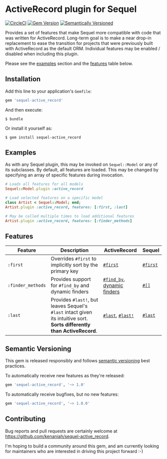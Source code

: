 # ActiveRecord plugin for Sequel

[![CircleCI](https://circleci.com/gh/kenaniah/sequel-active_record/tree/master.svg?style=shield)](https://circleci.com/gh/kenaniah/sequel-active_record/tree/master) [![Gem Version](https://badge.fury.io/rb/sequel-active_record.svg)](https://badge.fury.io/rb/sequel-active_record) [![Semantically Versioned](http://img.shields.io/badge/semver-compliant-brightgreen.svg)](http://semver.org/)

Provides a set of features that make Sequel more compatible with code that was
written for ActiveRecord. Long-term goal is to make a near drop-in replacement
to ease the transition for projects that were previously built with ActiveRecord
as the default ORM. Individual features may be enabled / disabled when including
this plugin.

Please see the [examples](#examples) section and the [features](#features) table
below.

## Installation

Add this line to your application's `Gemfile`:

```ruby
gem 'sequel-active_record'
```

And then execute:

    $ bundle

Or install it yourself as:

    $ gem install sequel-active_record

## Examples

As with any Sequel plugin, this may be invoked on `Sequel::Model` or any of its subclasses. By default, all features are loaded. This may be changed by specifying an array of specific features during invocation.

```ruby
# Loads all features for all models
Sequel::Model.plugin :active_record

# Load selected features on a specific model
class Artist < Sequel::Model; end;
Artist.plugin :active_record, features: [:first, :last]

# May be called multiple times to load additional features
Artist.plugin :active_record, features: [:finder_methods]
```

## Features

| Feature | Description | ActiveRecord | Sequel |
| --- | --- | --- | --- |
| `:first` | Overrides `#first` to implicitly sort by the primary key | [`#first`](http://api.rubyonrails.org/classes/ActiveRecord/FinderMethods.html#method-i-first) | [`#first`](http://sequel.jeremyevans.net/rdoc/classes/Sequel/Dataset.html#method-i-first)
| `:finder_methods` | Provides support for `#find_by` and dynamic finders | [`#find_by`](http://api.rubyonrails.org/classes/ActiveRecord/FinderMethods.html#method-i-find_by), [dynamic finders](http://api.rubyonrails.org/classes/ActiveRecord/Base.html#class-ActiveRecord::Base-label-Dynamic+attribute-based+finders) | [`#[]`](http://sequel.jeremyevans.net/rdoc/classes/Sequel/Model/ClassMethods.html#method-i-5B-5D) |
| `:last` | Provides `#last!`, but leaves Sequel's `#last` intact given its intuitive sort. **Sorts differently than ActiveRecord**. | [`#last`](http://api.rubyonrails.org/classes/ActiveRecord/FinderMethods.html#method-i-last), [`#last!`](http://api.rubyonrails.org/classes/ActiveRecord/FinderMethods.html#method-i-last-21) | [`#last`](http://sequel.jeremyevans.net/rdoc/classes/Sequel/Dataset.html#method-i-last)

## Semantic Versioning

This gem is released responsibly and follows [semantic versioning](http://semver.org) best practices.

To automatically receive new features as they're released:

```ruby
gem 'sequel-active_record', '~> 1.0'
```

To automatically receive bugfixes, but no new features:

```ruby
gem 'sequel-active_record', '~> 1.0.0'
```

## Contributing

Bug reports and pull requests are certainly welcome at https://github.com/kenaniah/sequel-active_record.

I'm hoping to build a community around this gem, and am currently looking for maintainers
who are interested in driving this project forward :-)
